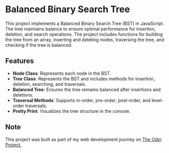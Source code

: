 # Balanced Binary Search Tree

This project implements a Balanced Binary Search Tree (BST) in JavaScript. The tree maintains balance to ensure optimal performance for insertion, deletion, and search operations. The project includes functions for building the tree from an array, inserting and deleting nodes, traversing the tree, and checking if the tree is balanced.

## Features

- **Node Class**: Represents each node in the BST.
- **Tree Class**: Represents the BST and includes methods for insertion, deletion, searching, and traversals.
- **Balanced Tree**: Ensures the tree remains balanced after insertions and deletions.
- **Traversal Methods**: Supports in-order, pre-order, post-order, and level-order traversals.
- **Pretty Print**: Visualizes the tree structure in the console.

## Note
This project was built as part of my web development journey on [The Odin Project.](https://www.theodinproject.com/)
